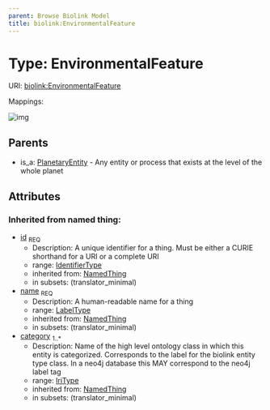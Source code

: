 ```yaml
---
parent: Browse Biolink Model
title: biolink:EnvironmentalFeature
---
```


# Type: EnvironmentalFeature




URI: [biolink:EnvironmentalFeature](https://w3id.org/biolink/vocab/EnvironmentalFeature)

Mappings:

![img](http://yuml.me/diagram/nofunky;dir:TB/class/\[PlanetaryEntity]^-\[EnvironmentalFeature&#124;id(i):identifier_type;name(i):label_type;category(i):iri_type%20%2B])

## Parents

 *  is_a: [PlanetaryEntity](PlanetaryEntity.md) - Any entity or process that exists at the level of the whole planet

## Attributes


### Inherited from named thing:

 * [id](id.md)  <sub>REQ</sub>
    * Description: A unique identifier for a thing. Must be either a CURIE shorthand for a URI or a complete URI
    * range: [IdentifierType](types/IdentifierType.md)
    * inherited from: [NamedThing](NamedThing.md)
    * in subsets: (translator_minimal)
 * [name](name.md)  <sub>REQ</sub>
    * Description: A human-readable name for a thing
    * range: [LabelType](types/LabelType.md)
    * inherited from: [NamedThing](NamedThing.md)
    * in subsets: (translator_minimal)
 * [category](category.md)  <sub>1..*</sub>
    * Description: Name of the high level ontology class in which this entity is categorized. Corresponds to the label for the biolink entity type class. In a neo4j database this MAY correspond to the neo4j label tag
    * range: [IriType](types/IriType.md)
    * inherited from: [NamedThing](NamedThing.md)
    * in subsets: (translator_minimal)
